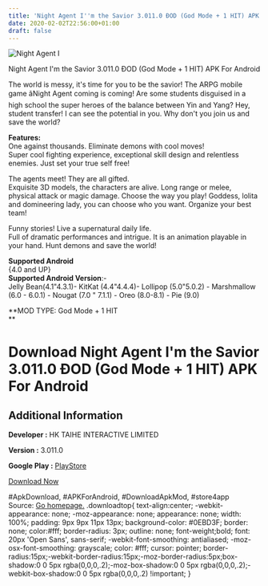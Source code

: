 ```yaml
---
title: 'Night Agent I''m the Savior 3.011.0 ÐOD (God Mode + 1 HIT) APK For Android'
date: 2020-02-02T22:56:00+01:00
draft: false
---
```


![Night Agent I](https://i2.wp.com/apkhome.net/wp-content/uploads/2020/02/Night-Agent-Im-the-Savior-3.011.0-ÐOD-God-Mode-1-HIT.png "Night Agent I")

  

Night Agent I'm the Savior 3.011.0 ÐOD (God Mode + 1 HIT) APK For Android

The world is messy, it's time for you to be the savior! The ARPG mobile game ãNight Agent coming is coming! Are some students disguised in a high school the super heroes of the balance between Yin and Yang? Hey, student transfer! I can see the potential in you. Why don't you join us and save the world?

**Features:**  
One against thousands. Eliminate demons with cool moves!  
Super cool fighting experience, exceptional skill design and relentless enemies. Just set your true self free!

The agents meet! They are all gifted.  
Exquisite 3D models, the characters are alive. Long range or melee, physical attack or magic damage. Choose the way you play! Goddess, lolita and domineering lady, you can choose who you want. Organize your best team!

Funny stories! Live a supernatural daily life.  
Full of dramatic performances and intrigue. It is an animation playable in your hand. Hunt demons and save the world!

**Supported Android**  
{4.0 and UP}  
**Supported Android Version**:-  
Jelly Bean(4.1"4.3.1)- KitKat (4.4"4.4.4)- Lollipop (5.0"5.0.2) - Marshmallow (6.0 - 6.0.1) - Nougat (7.0 " 7.1.1) - Oreo (8.0-8.1) - Pie (9.0)

**MOD TYPE: God Mode + 1 HIT  
**

Download Night Agent I'm the Savior 3.011.0 ÐOD (God Mode + 1 HIT) APK For Android
===================================================================================

Additional Information
----------------------

**Developer :** HK TAIHE INTERACTIVE LIMITED

**Version :** 3.011.0

**Google Play :** [PlayStore](https://play.google.com/store/apps/details?id=com.newtypegames.pken)

  

[Download Now](https://store4app.co/post/night-agent-im-the-savior-3-011-0-od-god-mode-1-hit-apk-for-android_1580675192)

  
#ApkDownload, #APKForAndroid, #DownloadApkMod, #store4app  
Source: [Go homepage.](https://store4app.co/post/night-agent-im-the-savior-3-011-0-od-god-mode-1-hit-apk-for-android_1580675192) .downloadtop{ text-align:center; -webkit-appearance: none; -moz-appearance: none; appearance: none; width: 100%; padding: 9px 9px 11px 13px; background-color: #0EBD3F; border: none; color:#fff; border-radius: 3px; outline: none; font-weight;bold; font: 20px 'Open Sans', sans-serif; -webkit-font-smoothing: antialiased; -moz-osx-font-smoothing: grayscale; color: #fff; cursor: pointer; border-radius:15px;-webkit-border-radius:15px;-moz-border-radius:5px;box-shadow:0 0 5px rgba(0,0,0,.2);-moz-box-shadow:0 0 5px rgba(0,0,0,.2);-webkit-box-shadow:0 0 5px rgba(0,0,0,.2) !important; }